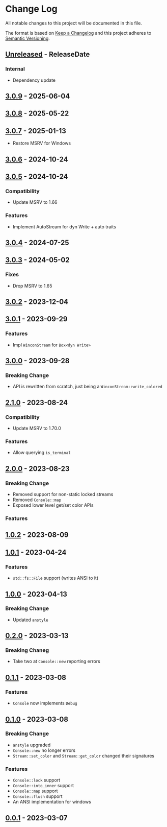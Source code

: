 # Change Log
All notable changes to this project will be documented in this file.

The format is based on [Keep a Changelog](http://keepachangelog.com/)
and this project adheres to [Semantic Versioning](http://semver.org/).

<!-- next-header -->
## [Unreleased] - ReleaseDate

### Internal

- Dependency update

## [3.0.9] - 2025-06-04

## [3.0.8] - 2025-05-22

## [3.0.7] - 2025-01-13

- Restore MSRV for Windows

## [3.0.6] - 2024-10-24

## [3.0.5] - 2024-10-24

### Compatibility

- Update MSRV to 1.66

### Features

- Implement AutoStream for dyn Write + auto traits

## [3.0.4] - 2024-07-25

## [3.0.3] - 2024-05-02

### Fixes

- Drop MSRV to 1.65

## [3.0.2] - 2023-12-04

## [3.0.1] - 2023-09-29

### Features

- Impl `WinconStream` for `Box<dyn Write>`

## [3.0.0] - 2023-09-28

### Breaking Change

- API is rewritten from scratch, just being a `WinconStream::write_colored`

## [2.1.0] - 2023-08-24

### Compatibility

- Update MSRV to 1.70.0

### Features

- Allow querying `is_terminal`

## [2.0.0] - 2023-08-23

### Breaking Change

- Removed support for non-static locked streams
- Removed `Console::map`
- Exposed lower level get/set color APIs

### Features

## [1.0.2] - 2023-08-09

## [1.0.1] - 2023-04-24

### Features

- `std::fs::File` support (writes ANSI to it)

## [1.0.0] - 2023-04-13

### Breaking Change

- Updated `anstyle`

## [0.2.0] - 2023-03-13

### Breaking Chaneg

- Take two at `Console::new` reporting errors

## [0.1.1] - 2023-03-08

### Features

- `Console` now implements `Debug`

## [0.1.0] - 2023-03-08

### Breaking Change

- `anstyle` upgraded
- `Console::new` no longer errors
- `Stream::set_color` and `Stream::get_color` changed their signatures

### Features

- `Console::lock` support
- `Console::into_inner` support
- `Console::map` support
- `Console::flush` support
- An ANSI implementation for windows


## [0.0.1] - 2023-03-07

<!-- next-url -->
[Unreleased]: https://github.com/rust-cli/anstyle/compare/anstyle-wincon-v3.0.9...HEAD
[3.0.9]: https://github.com/rust-cli/anstyle/compare/anstyle-wincon-v3.0.8...anstyle-wincon-v3.0.9
[3.0.8]: https://github.com/rust-cli/anstyle/compare/anstyle-wincon-v3.0.7...anstyle-wincon-v3.0.8
[3.0.7]: https://github.com/rust-cli/anstyle/compare/anstyle-wincon-v3.0.6...anstyle-wincon-v3.0.7
[3.0.6]: https://github.com/rust-cli/anstyle/compare/anstyle-wincon-v3.0.5...anstyle-wincon-v3.0.6
[3.0.5]: https://github.com/rust-cli/anstyle/compare/anstyle-wincon-v3.0.4...anstyle-wincon-v3.0.5
[3.0.4]: https://github.com/rust-cli/anstyle/compare/anstyle-wincon-v3.0.3...anstyle-wincon-v3.0.4
[3.0.3]: https://github.com/rust-cli/anstyle/compare/anstyle-wincon-v3.0.2...anstyle-wincon-v3.0.3
[3.0.2]: https://github.com/rust-cli/anstyle/compare/anstyle-wincon-v3.0.1...anstyle-wincon-v3.0.2
[3.0.1]: https://github.com/rust-cli/anstyle/compare/anstyle-wincon-v3.0.0...anstyle-wincon-v3.0.1
[3.0.0]: https://github.com/rust-cli/anstyle/compare/anstyle-wincon-v2.1.0...anstyle-wincon-v3.0.0
[2.1.0]: https://github.com/rust-cli/anstyle/compare/anstyle-wincon-v2.0.0...anstyle-wincon-v2.1.0
[2.0.0]: https://github.com/rust-cli/anstyle/compare/anstyle-wincon-v1.0.2...anstyle-wincon-v2.0.0
[1.0.2]: https://github.com/rust-cli/anstyle/compare/anstyle-wincon-v1.0.1...anstyle-wincon-v1.0.2
[1.0.1]: https://github.com/rust-cli/anstyle/compare/anstyle-wincon-v1.0.0...anstyle-wincon-v1.0.1
[1.0.0]: https://github.com/rust-cli/anstyle/compare/anstyle-wincon-v0.2.0...anstyle-wincon-v1.0.0
[0.2.0]: https://github.com/rust-cli/anstyle/compare/anstyle-wincon-v0.1.1...anstyle-wincon-v0.2.0
[0.1.1]: https://github.com/rust-cli/anstyle/compare/anstyle-wincon-v0.1.0...anstyle-wincon-v0.1.1
[0.1.0]: https://github.com/rust-cli/anstyle/compare/anstyle-wincon-v0.0.1...anstyle-wincon-v0.1.0
[0.0.1]: https://github.com/rust-cli/anstyle/compare/58e49814ccbdbd9cd30862e268a391cd61ce0f89...anstyle-wincon-v0.0.1
